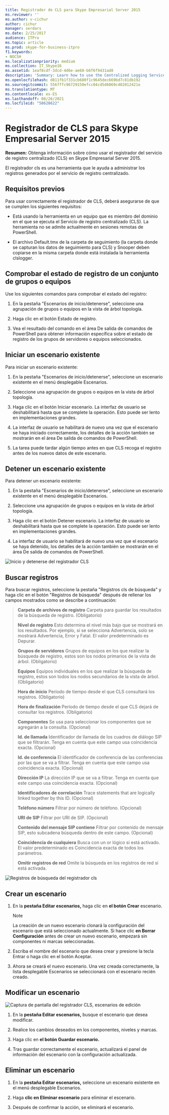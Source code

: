```yaml
---
title: Registrador de CLS para Skype Empresarial Server 2015
ms.reviewer: ''
ms.author: v-cichur
author: cichur
manager: serdars
ms.date: 2/25/2017
audience: ITPro
ms.topic: article
ms.prod: skype-for-business-itpro
f1.keywords:
- NOCSH
ms.localizationpriority: medium
ms.collection: IT_Skype16
ms.assetid: 1eaf8cdf-3dcd-4d6e-ae68-b6f6f9431ad8
description: 'Summary: Learn how to use the Centralized Logging Service (CLS) Logger in Skype Empresarial Server 2015.'
ms.openlocfilehash: d811fb1f331cb680f1c9645dec669bd7c81db192
ms.sourcegitcommit: 556fffc96729150efcc04cd5d6069c402012421e
ms.translationtype: MT
ms.contentlocale: es-ES
ms.lasthandoff: 08/26/2021
ms.locfileid: "58628622"
---
```

# <a name="cls-logger-for-skype-for-business-server-2015"></a>Registrador de CLS para Skype Empresarial Server 2015
 
**Resumen:** Obtenga información sobre cómo usar el registrador del servicio de registro centralizado (CLS) en Skype Empresarial Server 2015.
  
El registrador cls es una herramienta que le ayuda a administrar los registros generados por el servicio de registro centralizado.
  
## <a name="prerequisites"></a>Requisitos previos

Para usar correctamente el registrador de CLS, deberá asegurarse de que se cumplen los siguientes requisitos:
  
- Está usando la herramienta en un equipo que es miembro del dominio en el que se ejecuta el Servicio de registro centralizado (CLS). La herramienta no se admite actualmente en sesiones remotas de PowerShell.
    
- El archivo Default.tmx de la carpeta de seguimiento (la carpeta donde se capturan los datos de seguimiento para CLS) y Snooper deben copiarse en la misma carpeta donde está instalada la herramienta clslogger.
    
## <a name="check-the-logging-status-of-a-set-of-poolscomputers"></a>Comprobar el estado de registro de un conjunto de grupos o equipos

Use los siguientes comandos para comprobar el estado del registro:
  
1. En la pestaña "Escenarios de inicio/detenerse", seleccione una agrupación de grupos o equipos en la vista de árbol topología.
    
2. Haga clic en el botón Estado de registro.
    
3. Vea el resultado del comando en el área De salida de comandos de PowerShell para obtener información específica sobre el estado de registro de los grupos de servidores o equipos seleccionados.
    
## <a name="start-an-existing-scenario"></a>Iniciar un escenario existente

Para iniciar un escenario existente:
  
1. En la pestaña "Escenarios de inicio/detenerse", seleccione un escenario existente en el menú desplegable Escenarios.
    
2. Seleccione una agrupación de grupos o equipos en la vista de árbol topología.
    
3. Haga clic en el botón Iniciar escenario. La interfaz de usuario se deshabilitará hasta que se complete la operación. Esto puede ser lento en implementaciones grandes.
    
4. La interfaz de usuario se habilitará de nuevo una vez que el escenario se haya iniciado correctamente, los detalles de la acción también se mostrarán en el área De salida de comandos de PowerShell.
    
5. La tarea puede tardar algún tiempo antes en que CLS recoga el registro antes de los nuevos datos de este escenario.
    
## <a name="stop-an-existing-scenario"></a>Detener un escenario existente

Para detener un escenario existente:
  
1. En la pestaña "Escenarios de inicio/detenerse", seleccione un escenario existente en el menú desplegable Escenarios.
    
2. Seleccione una agrupación de grupos o equipos en la vista de árbol topología.
    
3. Haga clic en el botón Detener escenario. La interfaz de usuario se deshabilitará hasta que se complete la operación. Esto puede ser lento en implementaciones grandes.
    
4. La interfaz de usuario se habilitará de nuevo una vez que el escenario se haya detenido, los detalles de la acción también se mostrarán en el área De salida de comandos de PowerShell.
    
![Inicio y detenerse del registrador CLS](../../media/2c4a36c2-b5db-4550-a3b3-41f18e0e2f0c.png)
  
## <a name="search-for-logs"></a>Buscar registros

Para buscar registros, seleccione la pestaña "Registros cls de búsqueda" y haga clic en el botón "Registros de búsqueda" después de rellenar los campos mostrados como se describe a continuación:
  
> **Carpeta de archivos de registro** Carpeta para guardar los resultados de la búsqueda de registro. (Obligatorio)
> 
> **Nivel de registro** Esto determina el nivel más bajo que se mostrará en los resultados. Por ejemplo, si se selecciona Advertencia, solo se mostrará Advertencia, Error y Fatal. El valor predeterminado es Depurar.
> 
> **Grupos de servidores** Grupos de equipos en los que realizar la búsqueda de registro, estos son los nodos primarios de la vista de árbol. (Obligatorio)
> 
> **Equipos** Equipos individuales en los que realizar la búsqueda de registro, estos son todos los nodos secundarios de la vista de árbol. (Obligatorio)
> 
> **Hora de inicio** Período de tiempo desde el que CLS consultará los registros. (Obligatorio)
> 
> **Hora de finalización** Período de tiempo desde el que CLS dejará de consultar los registros. (Obligatorio)
> 
> **Componentes** Se usa para seleccionar los componentes que se agregarán a la consulta. (Opcional)
> 
> **Id. de llamada** Identificador de llamada de los cuadros de diálogo SIP que se filtrarán. Tenga en cuenta que este campo usa coincidencia exacta. (Opcional)
> 
> **Id. de conferencia** El identificador de conferencia de las conferencias por las que se va a filtrar. Tenga en cuenta que este campo usa coincidencia exacta. (Opcional)
> 
> **Dirección IP** La dirección IP que se va a filtrar. Tenga en cuenta que este campo usa coincidencia exacta. (Opcional)
> 
> **Identificadores de correlación** Trace statements that are logically linked together by this ID. (Opcional)
> 
> **Teléfono número** Filtrar por número de teléfono. (Opcional)
> 
> **URI de SIP** Filtrar por URI de SIP. (Opcional)
> 
> **Contenido del mensaje SIP contiene** Filtrar por contenido de mensaje SIP, esto subcadena búsqueda dentro de este campo. (Opcional)
> 
> **Coincidencia de cualquiera** Busca con un or lógico si está activado. El valor predeterminado es Coincidencia exacta de todos los parámetros.
> 
> **Omitir registros de red** Omite la búsqueda en los registros de red si está activada.
    
![Registros de búsqueda del registrador cls](../../media/5793ea3c-6f5f-40ef-8b53-100da831eedf.png)
  
## <a name="create-a-scenario"></a>Crear un escenario

1. En la **pestaña Editar escenarios,** haga clic en **el botón Crear** escenario.
    
    > [!NOTE]
    > La creación de un nuevo escenario clonará la configuración del escenario que está seleccionado actualmente. Si hace clic **en Borrar Configuración** antes de crear un nuevo escenario, empezará sin componentes ni marcas seleccionadas.
  
2. Escriba el nombre del escenario que desea crear y presione la tecla Entrar o haga clic en el botón Aceptar.
    
3. Ahora se creará el nuevo escenario. Una vez creada correctamente, la lista desplegable Escenarios se seleccionará con el escenario recién creado.
    
## <a name="modify-a-scenario"></a>Modificar un escenario

![Captura de pantalla del registrador CLS, escenarios de edición](../../media/abbbcac0-8a2e-48af-a22f-4fee0283a29f.png)
  
1. En la **pestaña Editar escenarios,** busque el escenario que desea modificar.
    
2. Realice los cambios deseados en los componentes, niveles y marcas.
    
3. Haga clic en **el botón Guardar escenario.**
    
4. Tras guardar correctamente el escenario, actualizará el panel de información del escenario con la configuración actualizada.
    
## <a name="delete-a-scenario"></a>Eliminar un escenario

1. En la **pestaña Editar escenarios,** seleccione un escenario existente en el menú desplegable Escenarios.
    
2. Haga **clic en Eliminar escenario** para eliminar el escenario.
    
3. Después de confirmar la acción, se eliminará el escenario.
    

